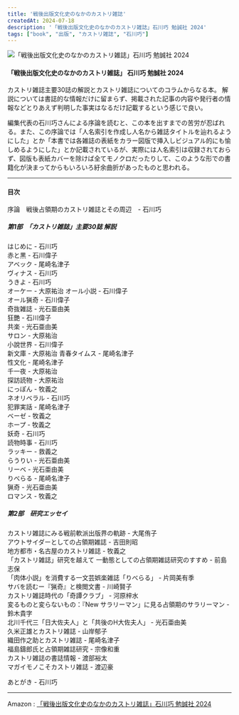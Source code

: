 ```yaml
---
title: '戦後出版文化史のなかのカストリ雑誌'
createdAt: 2024-07-18
description: '「戦後出版文化史のなかのカストリ雑誌」石川巧 勉誠社 2024'
tags: ["book", "出版", "カストリ雑誌", "石川巧"]
---
```


![「戦後出版文化史のなかのカストリ雑誌」石川巧 勉誠社 2024](https://i.gyazo.com/24c1afeda407a1e2e894b33be9b20bc6.png)

#### 「戦後出版文化史のなかのカストリ雑誌」 石川巧 勉誠社 2024

カストリ雑誌主要30誌の解説とカストリ雑誌についてのコラムからなる本。
解説については書誌的な情報だけに留まらず、掲載された記事の内容や発行者の情報などとりあえず判明した事実はなるだけ記載するという感じで良い。

編集代表の石川巧さんによる序論を読むと、この本を出すまでの苦労が忍ばれる。また、この序論では「人名索引を作成し人名から雑誌タイトルを辿れるようにした」とか「本書では各雑誌の表紙をカラー図版で挿入しビジュアル的にも愉しめるようにした」とか記載されているが、実際には人名索引は収録されておらず、図版も表紙カバーを除けば全てモノクロだったりして、このような形での書籍化が決まってからもいろいろ紆余曲折があったものと思われる。

--- 

#### 目次

序論　戦後占領期のカストリ雑誌とその周辺　- 石川巧  

##### 第1部　「カストリ雑誌」主要30誌 解説

はじめに - 石川巧  
赤と黒 - 石川偉子  
アベック - 尾崎名津子  
ヴィナス - 石川巧  
うきよ - 石川巧  
オーケー - 大原祐治
オール小説 - 石川偉子  
オール猟奇 - 石川偉子  
奇抜雑誌 - 光石亜由美  
狂艷 - 石川偉子  
共楽 - 光石亜由美  
サロン - 大原祐治  
小說世界 - 石川偉子  
新文庫 - 大原祐治
青春タイムス - 尾崎名津子  
性文化 - 尾崎名津子  
千一夜 - 大原祐治  
探訪読物 - 大原祐治  
にっぽん - 牧義之  
ネオリベラル - 石川巧  
犯罪実話 - 尾崎名津子  
ベーゼ - 牧義之  
ホープ - 牧義之  
妖奇 - 石川巧  
読物時事 - 石川巧  
ラッキー - 救義之  
らうりい - 光石亜由美  
リーベ - 光石亜由美  
りべらる - 尾崎名津子  
猟奇 - 光石亜由美  
ロマンス - 牧義之  

##### 第2部　研究エッセイ

カストリ雑誌にみる戦前軟派出版界の軌跡 - 大尾侑子  
アウトサイダーとしての占領期雑誌 - 吉田則昭  
地方都市・名古屋のカストリ雑誌 - 牧義之  
「カストリ雑誌」研究を越えて 一動態としての占領期雑誌研究のすすめ - 前島志保  
「肉体小説」を消費する一文芸娯楽雑誌「りべらる」 - 片岡美有季  
サバを読むー『猟奇』と検閲文書 - 川崎賢子  
カストリ雑誌時代の「奇譚クラブ」 - 河原梓水  
変るものと変らないもの：『New サラリーマン」に見る占領期のサラリーマン - 鈴木貴字  
北川千代三「日大佐夫人」と「共後のH大佐夫人」 - 光石亜由美  
久米正雄とカストリ雑誌 - 山岸郁子  
織田作之助とカストリ雑誌 - 尾崎名津子  
福島鑄郎氏と占領期雑誌研究 - 宗像和重  
カストリ雑誌の書誌情報 - 渡部裕太  
マガイモノこそカストリ雑誌 - 渡辺豪  

あとがき - 石川巧

---

Amazon : [「戦後出版文化史のなかのカストリ雑誌」石川巧 勉誠社 2024](https://www.amazon.co.jp/dp/4585390391)  
